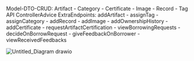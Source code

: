 Model-DTO-CRUD: Artifact - Category - Certificate - Image - Record - Tag
API
ControllerAdvice
ExtraEndpoints: addArtifact - assignTag - assignCategory - addRecord - addImage - addOwnershipHistory - addCertificate - requestArtifactCertification - viewBorrowingRequests - decideOnBorrowRequest - giveFeedbackOnBorrower - viewReceivedFeedbacks

![Untitled_Diagram drawio](https://github.com/user-attachments/assets/6f4fece6-c740-4c02-a308-2ae465035b2a)
